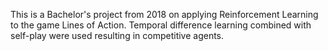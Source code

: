 This is a Bachelor's project from 2018 on applying Reinforcement Learning to the game Lines of Action. Temporal difference learning combined with self-play were used resulting in competitive agents.

